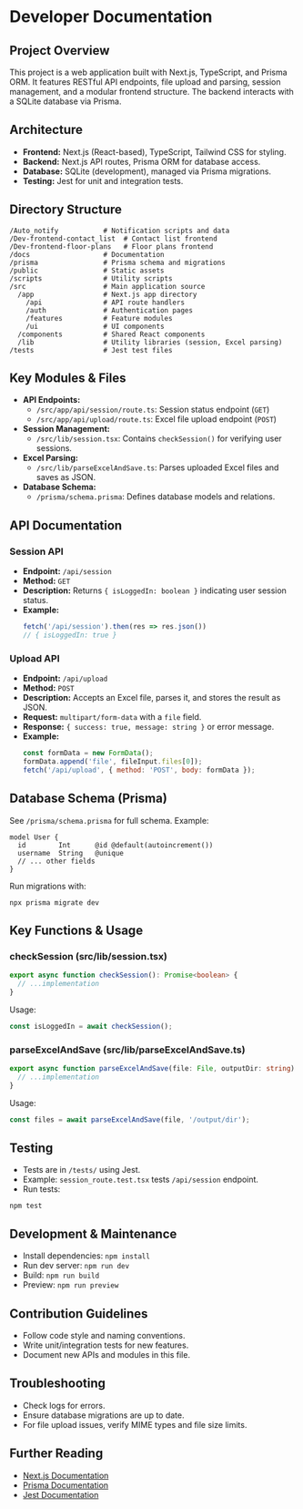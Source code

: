 # Developer Documentation

## Project Overview
This project is a web application built with Next.js, TypeScript, and Prisma ORM. It features RESTful API endpoints, file upload and parsing, session management, and a modular frontend structure. The backend interacts with a SQLite database via Prisma.

## Architecture
- **Frontend:** Next.js (React-based), TypeScript, Tailwind CSS for styling.
- **Backend:** Next.js API routes, Prisma ORM for database access.
- **Database:** SQLite (development), managed via Prisma migrations.
- **Testing:** Jest for unit and integration tests.

## Directory Structure
```
/Auto_notify           # Notification scripts and data
/Dev-frontend-contact_list  # Contact list frontend
/Dev-frontend-floor-plans   # Floor plans frontend
/docs                  # Documentation
/prisma                # Prisma schema and migrations
/public                # Static assets
/scripts               # Utility scripts
/src                   # Main application source
  /app                 # Next.js app directory
    /api               # API route handlers
    /auth              # Authentication pages
    /features          # Feature modules
    /ui                # UI components
  /components          # Shared React components
  /lib                 # Utility libraries (session, Excel parsing)
/tests                 # Jest test files
```

## Key Modules & Files
- **API Endpoints:**
  - `/src/app/api/session/route.ts`: Session status endpoint (`GET`)
  - `/src/app/api/upload/route.ts`: Excel file upload endpoint (`POST`)
- **Session Management:**
  - `/src/lib/session.tsx`: Contains `checkSession()` for verifying user sessions.
- **Excel Parsing:**
  - `/src/lib/parseExcelAndSave.ts`: Parses uploaded Excel files and saves as JSON.
- **Database Schema:**
  - `/prisma/schema.prisma`: Defines database models and relations.

## API Documentation
### Session API
- **Endpoint:** `/api/session`
- **Method:** `GET`
- **Description:** Returns `{ isLoggedIn: boolean }` indicating user session status.
- **Example:**
  ```js
  fetch('/api/session').then(res => res.json())
  // { isLoggedIn: true }
  ```

### Upload API
- **Endpoint:** `/api/upload`
- **Method:** `POST`
- **Description:** Accepts an Excel file, parses it, and stores the result as JSON.
- **Request:** `multipart/form-data` with a `file` field.
- **Response:** `{ success: true, message: string }` or error message.
- **Example:**
  ```js
  const formData = new FormData();
  formData.append('file', fileInput.files[0]);
  fetch('/api/upload', { method: 'POST', body: formData });
  ```

## Database Schema (Prisma)
See `/prisma/schema.prisma` for full schema. Example:
```prisma
model User {
  id        Int      @id @default(autoincrement())
  username  String   @unique
  // ... other fields
}
```
Run migrations with:
```
npx prisma migrate dev
```

## Key Functions & Usage
### checkSession (src/lib/session.tsx)
```ts
export async function checkSession(): Promise<boolean> {
  // ...implementation
}
```
Usage:
```ts
const isLoggedIn = await checkSession();
```

### parseExcelAndSave (src/lib/parseExcelAndSave.ts)
```ts
export async function parseExcelAndSave(file: File, outputDir: string): Promise<string[]> {
  // ...implementation
}
```
Usage:
```ts
const files = await parseExcelAndSave(file, '/output/dir');
```

## Testing
- Tests are in `/tests/` using Jest.
- Example: `session_route.test.tsx` tests `/api/session` endpoint.
- Run tests:
```
npm test
```

## Development & Maintenance
- Install dependencies: `npm install`
- Run dev server: `npm run dev`
- Build: `npm run build`
- Preview: `npm run preview`

## Contribution Guidelines
- Follow code style and naming conventions.
- Write unit/integration tests for new features.
- Document new APIs and modules in this file.

## Troubleshooting
- Check logs for errors.
- Ensure database migrations are up to date.
- For file upload issues, verify MIME types and file size limits.

## Further Reading
- [Next.js Documentation](https://nextjs.org/docs)
- [Prisma Documentation](https://www.prisma.io/docs)
- [Jest Documentation](https://jestjs.io/docs)